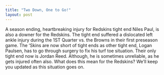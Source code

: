```yaml
---
title: "Two Down, One to Go!"
layout: post
---
```


A season ending, heartbreaking injury for Redskins tight end Niles Paul, is also a downer for the Redskins. The tight end suffered a dislocated left ankle injury during the 1ST Quarter vs. the Browns in their first preseason game. The ‘Skins are now short of tight ends as other tight end, Logan Paulsen, has to go through surgery to fix his turf toe situation. Their only tight end now is Jordan Reed. Although, he is sometimes unreliable, as he gets injured often also. What does this mean for the Redskins? We’ll keep you updated as this situation goes on.
